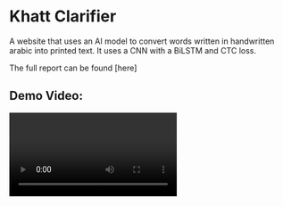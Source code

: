 # Khatt Clarifier

A website that uses an AI model to convert words written in handwritten arabic into printed text. It uses a CNN with a BiLSTM and CTC loss.

The full report can be found [here]

## Demo Video:


<video src="[Assets For ReadME/Khatt Clarifier Demo.mp4)" type="video/mp4" width="300" />
